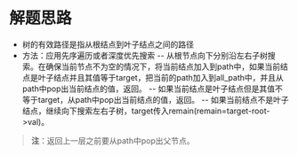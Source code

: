 # 解题思路
- 树的有效路径是指从根结点到叶子结点之间的路径
- 方法：应用先序遍历或者深度优先搜索
-- 从根节点向下分别沿左右子树搜索。在确保当前节点不为空的情况下，将当前结点加入到path中，如果当前结点是叶子结点并且其值等于target，把当前的path加入到all_path中，并且从path中pop出当前结点的值，返回。
-- 如果当前结点是叶子结点但是其值不等于target，从path中pop出当前结点的值，返回。
-- 如果当前结点不是叶子结点，继续向下搜索左右子树，target传入remain(remain=target-root->val)。
> **注**：返回上一层之前要从path中pop出父节点。